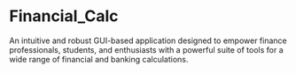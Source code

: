 # Financial_Calc
An intuitive and robust GUI-based application designed to empower finance professionals, students, and enthusiasts with a powerful suite of tools for a wide range of financial and banking calculations.

